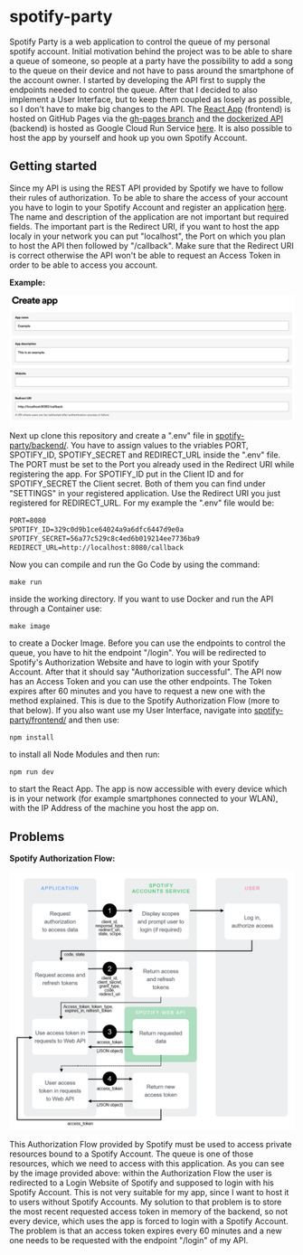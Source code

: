 # spotify-party

Spotify Party is a web application to control the queue of my personal spotify account. Initial motivation behind the project was to be able to share
a queue of someone, so people at a party have the possibility to add a song to the queue on their device and not have to pass around the smartphone of the
account owner. I started by developing the API first to supply the endpoints needed to control the queue. After that I decided to also implement a User
Interface, but to keep them coupled as losely as possible, so I don't have to make big changes to the API. The [React App](https://github.com/kfc-manager/spotify-party/tree/main/frontend)
(frontend) is hosted on GitHub Pages via the [gh-pages branch](https://github.com/kfc-manager/spotify-party/tree/gh-pages)
and the [dockerized API](https://github.com/kfc-manager/spotify-party/tree/main/backend) (backend) is hosted as Google Cloud Run Service [here](https://spotify-party-zty7jo4vkq-ey.a.run.app).
It is also possible to host the app by yourself and hook up you own Spotify Account.

## Getting started

Since my API is using the REST API provided by Spotify we have to follow their rules of authorization. To be able to share the access of your account you have
to login to your Spotify Account and register an application [here](https://developer.spotify.com/dashboard/create). The name and description of the application
are not important but required fields. The important part is the Redirect URI, if you want to host the app localy in your network you can put "localhost",
the Port on which you plan to host the API then followed by "/callback". Make sure that the Redirect URI is correct otherwise the API won't be able to request
an Access Token in order to be able to access you account.

**Example:**

![alt text](https://github.com/kfc-manager/spotify-party/blob/main/register-app.png?raw=true)

Next up clone this repository and create a ".env" file in [spotify-party/backend/](https://github.com/kfc-manager/spotify-party/tree/main/backend). You have
to assign values to the vriables PORT, SPOTIFY_ID, SPOTIFY_SECRET and REDIRECT_URL inside the ".env" file. The PORT must be set to the Port you already used in the
Redirect URI while registering the app. For SPOTIFY_ID put in the Client ID and for SPOTIFY_SECRET the Client secret. Both of them you can find under "SETTINGS"
in your registered application. Use the Redirect URI you just registered for REDIRECT_URL. For my example the ".env" file would be:

```
PORT=8080
SPOTIFY_ID=329c0d9b1ce64024a9a6dfc6447d9e0a
SPOTIFY_SECRET=56a77c529c8c4ed6b019214ee7736ba9
REDIRECT_URL=http://localhost:8080/callback
```

Now you can compile and run the Go Code by using the command:

```
make run
```

inside the working directory. If you want to use Docker and run the API through a Container use:

```
make image
```

to create a Docker Image. Before you can use the endpoints to control the queue, you have to hit the endpoint "/login".
You will be redirected to Spotify's Authorization Website and have to login with your Spotify Account. After that it should say "Authorization successful". 
The API now has an Access Token and you can use the other endpoints. The Token expires after 60 minutes and you have to request a new one with the method
explained. This is due to the Spotify Authorization Flow (more to that below).
If you also want use my User Interface, navigate into [spotify-party/frontend/](https://github.com/kfc-manager/spotify-party/tree/main/frontend) and then use:

```
npm install
```

to install all Node Modules and then run:

```
npm run dev
```

to start the React App. The app is now accessible with every device which is in your network (for example smartphones connected to your WLAN), with the IP Address 
of the machine you host the app on.

## Problems

**Spotify Authorization Flow:**

![alt text](https://github.com/kfc-manager/spotify-party/blob/main/auth-code-flow.png?raw=true)

This Authorization Flow provided by Spotify must be used to access private resources bound to a Spotify Account. The queue is one of those resources, which we need to access with this application. As you can see by the image provided above: within the Authorization Flow the user is redirected to a Login Website of Spotify and supposed to login with his Spotify Account. This is not very suitable for my app, since I want to host it to users without Spotify Accounts. My solution to that problem is to store the most recent requested access token in memory of the backend, so not every device, which uses the app is forced to login with a Spotify Account. The problem is that an access token expires every 60 minutes and a new one needs to be requested with the endpoint "/login" of my API.
